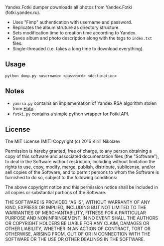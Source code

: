 Yandex.Fotki dumper downloads all photos from Yandex.Fotki (fotki.yandex.ru).

* Uses "Fimp" authentication with username and password.
* Replicates the album struture as directory structure.
* Sets modification time to creation time according to Yandex.
* Saves album and photo description along with the tags to `index.txt` files.
* Single-threaded (i.e. takes a long time to download everything).

## Usage

    python dump.py <username> <password> <destination>

## Notes

* `yamrsa.py` contains an implementation of Yandex RSA algorithm stolen from [Habr](https://habrahabr.ru/post/83710/).
* `fotki.py` contains a simple python wrapper for Fotki.API.

## License
The MIT License (MIT)
Copyright (c) 2016 Kirill Nikolaev

Permission is hereby granted, free of charge, to any person obtaining a copy of this software and associated documentation files (the "Software"), to deal in the Software without restriction, including without limitation the rights to use, copy, modify, merge, publish, distribute, sublicense, and/or sell copies of the Software, and to permit persons to whom the Software is furnished to do so, subject to the following conditions:

The above copyright notice and this permission notice shall be included in all copies or substantial portions of the Software.

THE SOFTWARE IS PROVIDED "AS IS", WITHOUT WARRANTY OF ANY KIND, EXPRESS OR IMPLIED, INCLUDING BUT NOT LIMITED TO THE WARRANTIES OF MERCHANTABILITY, FITNESS FOR A PARTICULAR PURPOSE AND NONINFRINGEMENT. IN NO EVENT SHALL THE AUTHORS OR COPYRIGHT HOLDERS BE LIABLE FOR ANY CLAIM, DAMAGES OR OTHER LIABILITY, WHETHER IN AN ACTION OF CONTRACT, TORT OR OTHERWISE, ARISING FROM, OUT OF OR IN CONNECTION WITH THE SOFTWARE OR THE USE OR OTHER DEALINGS IN THE SOFTWARE.